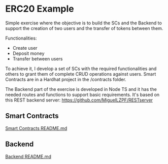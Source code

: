 # ERC20 Example

Simple exercise where the objective is to build the SCs and the Backend to support the creation of two users and the transfer of tokens between them.

Functionalities:

 - Create user
 - Deposit money
 - Transfer between users

To achieve it, I develop a set of SCs with the required functionalities and others to grant them of complete CRUD operations against users. Smart Contracts are in a Hardhat project in the /contracts folder.

The Backend part of the exercise is developed in Node TS and it has the needed routes and functions to support basic requirements. It's based on this REST backend server: https://github.com/MiguelLZPF/RESTserver

## Smart Contracts

[Smart Contracts README.md](./contracts/README.md)

## Backend

[Backend README.md](./back/README.md)